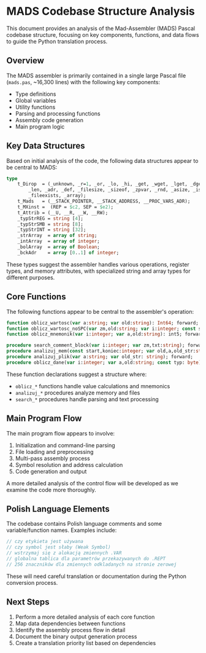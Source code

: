 # MADS Codebase Structure Analysis

This document provides an analysis of the Mad-Assembler (MADS) Pascal codebase structure, focusing on key components, functions, and data flows to guide the Python translation process.

## Overview

The MADS assembler is primarily contained in a single large Pascal file (`mads.pas`, ~16,300 lines) with the following key components:

- Type definitions
- Global variables
- Utility functions
- Parsing and processing functions
- Assembly code generation
- Main program logic

## Key Data Structures

Based on initial analysis of the code, the following data structures appear to be central to MADS:

```pascal
type
    t_Dirop  = (_unknown, _r=1, _or, _lo, _hi, _get, _wget, _lget, _dget, _and, _xor, _not,
		_len, _adr, _def, _filesize, _sizeof, _zpvar, _rnd, _asize, _isize,
		_fileexists, _array);
    t_Mads   = (__STACK_POINTER, __STACK_ADDRESS, __PROC_VARS_ADR);
    t_MXinst =  (REP = $c2, SEP = $e2);
    t_Attrib = (__U, __R, __W, __RW);
    _typStrREG = string [4];
    _typStrSMB = string [8];
    _typStrINT = string [32];
    _strArray  = array of string;
    _intArray  = array of integer;
    _bolArray  = array of Boolean;
    _bckAdr    = array [0..1] of integer;
```

These types suggest the assembler handles various operations, register types, and memory attributes, with specialized string and array types for different purposes.

## Core Functions

The following functions appear to be central to the assembler's operation:

```pascal
function oblicz_wartosc(var a:string; var old:string): Int64; forward;
function oblicz_wartosc_noSPC(var zm,old:string; var i:integer; const sep,typ:Char): Int64; forward;
function oblicz_mnemonik(var i:integer; var a,old:string): int5; forward;

procedure search_comment_block(var i:integer; var zm,txt:string); forward;
procedure analizuj_mem(const start,koniec:integer; var old,a,old_str:string; licz:integer; const p_max:integer; const rp:Boolean); forward;
procedure analizuj_plik(var a:string; var old_str: string); forward;
procedure oblicz_dane(var i:integer; var a,old:string; const typ: byte); forward;
```

These function declarations suggest a structure where:
- `oblicz_*` functions handle value calculations and mnemonics
- `analizuj_*` procedures analyze memory and files
- `search_*` procedures handle parsing and text processing

## Main Program Flow

The main program flow appears to involve:

1. Initialization and command-line parsing
2. File loading and preprocessing
3. Multi-pass assembly process
4. Symbol resolution and address calculation
5. Code generation and output

A more detailed analysis of the control flow will be developed as we examine the code more thoroughly.

## Polish Language Elements

The codebase contains Polish language comments and some variable/function names. Examples include:

```pascal
// czy etykieta jest używana
// czy symbol jest słaby (Weak Symbol)
// wstrzymaj się z alokacją zmiennych .VAR
// globalna tablica dla parametrów przekazywanych do .REPT
// 256 znaczników dla zmiennych odkladanych na stronie zerowej
```

These will need careful translation or documentation during the Python conversion process.

## Next Steps

1. Perform a more detailed analysis of each core function
2. Map data dependencies between functions
3. Identify the assembly process flow in detail
4. Document the binary output generation process
5. Create a translation priority list based on dependencies
